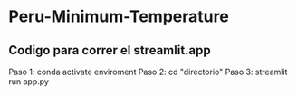 # Peru-Minimum-Temperature

## Codigo para correr el streamlit.app 
Paso 1: conda activate enviroment
Paso 2: cd "directorio"
Paso 3: streamlit run app.py
